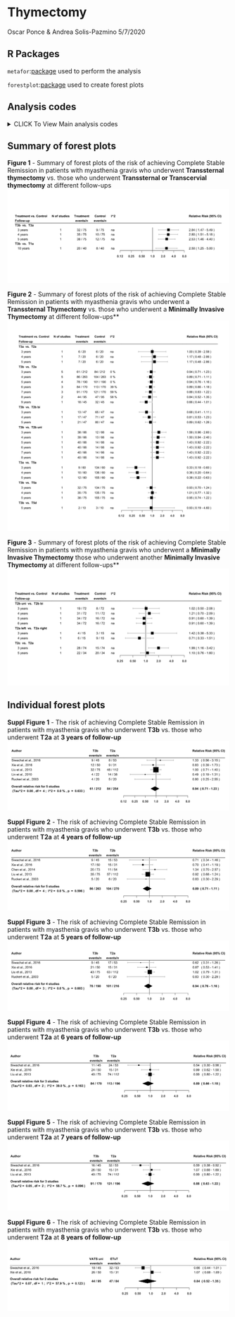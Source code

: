 Thymectomy
================
Oscar Ponce & Andrea Solis-Pazmino
5/7/2020

## R Packages

`metafor`:[package](http://www.metafor-project.org/doku.php) used to
perform the analysis

`forestplot`:[package](https://cran.r-project.org/web/packages/forestplot/forestplot.pdf)
used to create forest plots

## Analysis codes

<details>

<summary>CLICK To View Main analysis codes</summary>

<p>

``` r
ma1 <- rma(measure="RR", ai=events1, ci=events2, n1i=n1, n2i=n2, 
           data=pao, subset=(followup==3 & comparison=="T3b  vs.  T3a"), 
           method="REML")
expma1 <- predict(ma1, transf = exp, digits=2)


ma2 <- rma(measure="RR", ai=events1, ci=events2, n1i=n1, n2i=n2, 
           data=pao, subset=(followup==4 & comparison=="T3b  vs.  T3a"), 
           method="REML")
expma2<- predict(ma2, transf = exp, digits=2)


ma3 <- rma(measure="RR", ai=events1, ci=events2, n1i=n1, n2i=n2, 
           data=pao, subset=(followup==5 & comparison=="T3b  vs.  T3a"),
           method="REML")
expma3 <- predict(ma3, transf = exp, digits=2)


ma4 <- rma(measure="RR", ai=events1, ci=events2, n1i=n1, n2i=n2, 
            data=pao, subset=(followup==10 & comparison=="T3b  vs.  T1a"),
            method="REML")
expma4 <- predict(ma4, transf = exp, digits=2)


ma5 <- rma(measure="RR", ai=events1, ci=events2, n1i=n1, n2i=n2, 
           data=pao, subset=(followup==3 & comparison=="T3a  vs.  T2a"), 
           method="REML")
expma5 <- predict(ma5, transf = exp, digits=2)


ma6 <- rma(measure="RR", ai=events1, ci=events2, n1i=n1, n2i=n2, 
           data=pao, subset=(followup==4 & comparison=="T3a  vs.  T2a"), 
           method="REML")
expma6<- predict(ma6, transf = exp, digits=2)


ma7 <- rma(measure="RR", ai=events1, ci=events2, n1i=n1, n2i=n2, 
           data=pao, subset=(followup==5 & comparison=="T3a  vs.  T2a"),
           method="REML")
expma7 <- predict(ma7, transf = exp, digits=2)


prema8 <- escalc(measure="RR",ai=events1, ci=events2, n1i=n1, n2i=n2,
                  subset=(followup==3 & 
                            comparison=="T3b  vs.  T2a"), data=pao)
prema8 <- summary(prema8)
prema8$rr <- paste(formatC((exp(prema8$yi)), format='f', digits=2), " ",
                    "(", formatC((exp(prema8$ci.lb)), format='f', digits=2), "-",
                    formatC((exp(prema8$ci.ub)), format='f', digits=2),")")
ma8 <- rma(measure="RR", yi,vi, data=prema8, method="REML")
expma8 <- predict(ma8, transf = transf.exp.int)


prema9 <- escalc(measure="RR",ai=events1, ci=events2, n1i=n1, n2i=n2,
                  subset=(followup==4 & 
                            comparison=="T3b  vs.  T2a"), data=pao)
prema9 <- summary(prema9)
prema9$rr <- paste(formatC((exp(prema9$yi)), format='f', digits=2), " ",
                    "(", formatC((exp(prema9$ci.lb)), format='f', digits=2), "-",
                    formatC((exp(prema9$ci.ub)), format='f', digits=2),")")
ma9 <- rma(measure="RR", yi,vi, data=prema9, method="REML")
expma9 <- predict(ma9, transf = transf.exp.int)


prema10 <- escalc(measure="RR",ai=events1, ci=events2, n1i=n1, n2i=n2,
                  subset=(followup==5 & 
                            comparison=="T3b  vs.  T2a"), data=pao)
prema10 <- summary(prema10)
prema10$rr <- paste(formatC((exp(prema10$yi)), format='f', digits=2), " ",
                    "(", formatC((exp(prema10$ci.lb)), format='f', digits=2), "-",
                    formatC((exp(prema10$ci.ub)), format='f', digits=2),")")
ma10 <- rma(measure="RR", yi,vi, data=prema10, method="REML")
expma10 <- predict(ma10, transf = transf.exp.int)


prema11 <- escalc(measure="RR",ai=events1, ci=events2, n1i=n1, n2i=n2,
                  subset=(followup==6 & 
                            comparison=="T3b  vs.  T2a"), data=pao)
prema11 <- summary(prema11)
prema11$rr <- paste(formatC((exp(prema11$yi)), format='f', digits=2), " ",
                    "(", formatC((exp(prema11$ci.lb)), format='f', digits=2), "-",
                    formatC((exp(prema11$ci.ub)), format='f', digits=2),")")
ma11 <- rma(measure="RR", yi,vi, data=prema11, method="REML")
expma11 <- predict(ma11, transf = transf.exp.int)


prema12 <- escalc(measure="RR",ai=events1, ci=events2, n1i=n1, n2i=n2,
                  subset=(followup==7 & 
                            comparison=="T3b  vs.  T2a"), data=pao)
prema12 <- summary(prema12)
prema12$rr <- paste(formatC((exp(prema12$yi)), format='f', digits=2), " ",
                    "(", formatC((exp(prema12$ci.lb)), format='f', digits=2), "-",
                    formatC((exp(prema12$ci.ub)), format='f', digits=2),")")
ma12 <- rma(measure="RR", yi,vi, data=prema12, method="REML")
expma12 <- predict(ma12, transf = transf.exp.int)


prema13 <- escalc(measure="RR",ai=events1, ci=events2, n1i=n1, n2i=n2,
                  subset=(followup==8 & 
                            comparison=="T3b  vs.  T2a"), data=pao)
prema13 <- summary(prema13)
prema13$rr <- paste(formatC((exp(prema13$yi)), format='f', digits=2), " ",
                    "(", formatC((exp(prema13$ci.lb)), format='f', digits=2), "-",
                    formatC((exp(prema13$ci.ub)), format='f', digits=2),")")
ma13 <- rma(measure="RR", yi,vi, data=prema13, method="REML")
expma13 <- predict(ma13, transf = transf.exp.int)


ma14 <- rma(measure="RR", ai=events1, ci=events2, n1i=n1, n2i=n2, 
            data=pao, subset=(followup==9 & 
                                comparison=="T3b  vs.  T2a"), method="REML")
expma14 <- predict(ma14, transf = exp, digits=2)


ma15 <- rma(measure="RR", ai=events1, ci=events2, n1i=n1, n2i=n2, 
            data=pao, 
            subset=(followup==3 & comparison=="T3b  vs.  T2b bi"), 
            method="REML")
expma15 <- predict(ma15, transf = exp, digits=2)


ma16 <- rma(measure="RR", ai=events1, ci=events2, n1i=n1, n2i=n2, 
            data=pao, 
            subset=(followup==4 & comparison=="T3b  vs.  T2b bi"), 
            method="REML")
expma16 <- predict(ma16, transf = exp, digits=2)


ma17 <- rma(measure="RR", ai=events1, ci=events2, n1i=n1, n2i=n2, 
            data=pao, 
            subset=(followup==5 & comparison=="T3b  vs.  T2b bi"), 
            method="REML")
expma17 <- predict(ma17, transf = exp, digits=2)


ma18 <- rma(measure="RR", ai=events1, ci=events2, n1i=n1, n2i=n2, data=pao, 
            subset=(followup==3 & comparison=="T3b  vs.  T2b uni" &
                      group=="Overall"), method="REML")
expma18 <- predict(ma18, transf = exp, digits=2)


ma19 <- rma(measure="RR", ai=events1, ci=events2, n1i=n1, n2i=n2, data=pao, 
            subset=(followup==4 & comparison=="T3b  vs.  T2b uni" &
                      group=="Overall"), method="REML")
expma19 <- predict(ma19, transf = exp, digits=2)


ma20 <- rma(measure="RR", ai=events1, ci=events2, n1i=n1, n2i=n2, data=pao, 
            subset=(followup==5 & comparison=="T3b  vs.  T2b uni" &
                      group=="Overall"), method="REML")
expma20 <- predict(ma20, transf = exp, digits=2)


ma21 <- rma(measure="RR", ai=events1, ci=events2, n1i=n1, n2i=n2, data=pao, 
            subset=(followup==6 & comparison=="T3b  vs.  T2b uni" &
                      group=="Overall"), method="REML")
expma21 <- predict(ma21, transf = exp, digits=2)


ma22 <- rma(measure="RR", ai=events1, ci=events2, n1i=n1, n2i=n2, data=pao, 
            subset=(followup==7 & comparison=="T3b  vs.  T2b uni" &
                      group=="Overall"), method="REML")
expma22 <- predict(ma22, transf = exp, digits=2)


ma23 <- rma(measure="RR", ai=events1, ci=events2, n1i=n1, n2i=n2, data=pao, 
            subset=(followup==8 & comparison=="T3b  vs.  T2b uni" &
                      group=="Overall"), method="REML")
expma23 <- predict(ma23, transf = exp, digits=2)


ma24 <- rma(measure="RR", ai=events1, ci=events2, n1i=n1, n2i=n2, 
            data=pao, subset=(followup==3 & 
                                comparison=="T2b uni  vs.  T2b bi"),
            method="REML")
expma24 <- predict(ma24, transf = exp, digits=2)


ma25 <- rma(measure="RR", ai=events1, ci=events2, n1i=n1, n2i=n2, 
            data=pao, subset=(followup==4 & 
                                comparison=="T2b uni  vs.  T2b bi"),
            method="REML")
expma25 <- predict(ma25, transf = exp, digits=2)


ma26 <- rma(measure="RR", ai=events1, ci=events2, n1i=n1, n2i=n2, 
            data=pao, subset=(followup==5 & 
                                comparison=="T2b uni  vs.  T2b bi"),
            method="REML")
expma26 <- predict(ma26, transf = exp, digits=2)


ma27 <- rma(measure="RR", ai=events1, ci=events2, n1i=n1, n2i=n2, 
            data=pao, subset=(followup==6 & 
                                comparison=="T2b uni  vs.  T2b bi"),
            method="REML")
expma27 <- predict(ma27, transf = exp, digits=2)


ma28 <- rma(measure="RR", ai=events1, ci=events2, n1i=n1, n2i=n2, 
            data=pao, subset=(followup==3 & comparison=="T2a left  vs.  T2a right"),
            method="REML")
expma28 <- predict(ma28, transf = exp, digits=2)


ma29 <- rma(measure="RR", ai=events1, ci=events2, n1i=n1, n2i=n2, 
            data=pao, subset=(followup==4 & comparison=="T2a left  vs.  T2a right"),
            method="REML")
expma29 <- predict(ma29, transf = exp, digits=2)


ma30 <- rma(measure="RR", ai=events1, ci=events2, n1i=n1, n2i=n2, 
            data=pao, subset=(followup==3 & 
                                comparison=="T2c  vs.  T2a"),
            method="REML")
expma30 <- predict(ma30, transf = exp, digits=2)


ma31 <- rma(measure="RR", ai=events1, ci=events2, n1i=n1, n2i=n2, 
            data=pao, subset=(followup==5 & 
                                comparison=="T2c  vs.  T2a"),
            method="REML")
expma31 <- predict(ma31, transf = exp, digits=2)


ma32 <- rma(measure="RR", ai=events1, ci=events2, n1i=n1, n2i=n2, 
           data=pao, subset=(followup==3 & comparison=="T3a  vs.  T5a"),
           method="REML")
expma32 <- predict(ma32, transf = exp, digits=2)


ma33 <- rma(measure="RR", ai=events1, ci=events2, n1i=n1, n2i=n2, 
           data=pao, subset=(followup==4 & comparison=="T3a  vs.  T5a"), 
           method="REML")
expma33 <- predict(ma33, transf = exp, digits=2)


ma34 <- rma(measure="RR", ai=events1, ci=events2, n1i=n1, n2i=n2, 
           data=pao, subset=(followup==5 & comparison=="T3a  vs.  T5a"), 
           method="REML")
expma34 <-predict(ma34, transf = exp, digits=2)


ma35 <- rma(measure="RR", ai=events1, ci=events2, n1i=n1, n2i=n2, 
           data=pao, subset=(followup==3 & comparison=="T3b  vs.  T5a"),
           method="REML")
expma35 <- predict(ma35, transf = exp, digits=2)


ma36 <- rma(measure="RR", ai=events1, ci=events2, n1i=n1, n2i=n2, 
           data=pao, subset=(followup==4 & comparison=="T3b  vs.  T5a"), 
           method="REML")
expma36 <- predict(ma36, transf = exp, digits=2)


ma37 <- rma(measure="RR", ai=events1, ci=events2, n1i=n1, n2i=n2, 
           data=pao, subset=(followup==5 & comparison=="T3b  vs.  T5a"), 
           method="REML")
expma37 <- predict(ma37, transf = exp, digits=2)


ma38 <- rma(measure="RR", ai=events1, ci=events2, n1i=n1, n2i=n2, 
            data=pao, subset=(followup==5 & comparison=="T3b  vs.  T5d"), 
            method="REML")
expma38 <- predict(ma38, transf = exp, digits=2)
```

</p>

</details>

## Summary of forest plots

**Figure 1** - Summary of forest plots of the risk of achieving Complete
Stable Remission in patients with myasthenia gravis who underwent
**Transsternal thymectomy** vs. those who underwent **Transsternal or
Transcervial thymectomy** at different follow-ups
![](Thymectomy_results_files/figure-gfm/unnamed-chunk-1-1.svg)<!-- -->

**Figure 2** - Summary of forest plots of the risk of achieving Complete
Stable Remission in patients with myasthenia gravis who underwent a
**Transsternal Thymectomy** vs. those who underwent a **Minimally
Invasive Thymectomy** at different follow-ups\*\*
![](Thymectomy_results_files/figure-gfm/unnamed-chunk-2-1.svg)<!-- -->

**Figure 3** - Summary of forest plots of the risk of achieving Complete
Stable Remission in patients with myasthenia gravis who underwent a
**Minimally Invasive Thymectomy** those who underwent another
**Minimally Invasive Thymectomy** at different follow-ups\*\*
![](Thymectomy_results_files/figure-gfm/unnamed-chunk-3-1.svg)<!-- -->

## Individual forest plots

**Suppl Figure 1** - The risk of achieving Complete Stable Remission in
patients with myasthenia gravis who underwent **T3b** vs. those who
underwent **T2a** at **3 years of follow-up**
![](Thymectomy_results_files/figure-gfm/forestplotma40-1.svg)<!-- -->

**Suppl Figure 2** - The risk of achieving Complete Stable Remission in
patients with myasthenia gravis who underwent **T3b** vs. those who
underwent **T2a** at **4 years of follow-up**
![](Thymectomy_results_files/figure-gfm/forestplotma41-1.svg)<!-- -->

**Suppl Figure 3** - The risk of achieving Complete Stable Remission in
patients with myasthenia gravis who underwent **T3b** vs. those who
underwent **T2a** at **5 years of follow-up**
![](Thymectomy_results_files/figure-gfm/forestplotma42-1.svg)<!-- -->

**Suppl Figure 4** - The risk of achieving Complete Stable Remission in
patients with myasthenia gravis who underwent **T3b** vs. those who
underwent **T2a** at **6 years of follow-up**
![](Thymectomy_results_files/figure-gfm/forestplotma43-1.svg)<!-- -->

**Suppl Figure 5** - The risk of achieving Complete Stable Remission in
patients with myasthenia gravis who underwent **T3b** vs. those who
underwent **T2a** at **7 years of follow-up**
![](Thymectomy_results_files/figure-gfm/forestplotma44-1.svg)<!-- -->

**Suppl Figure 6** - The risk of achieving Complete Stable Remission in
patients with myasthenia gravis who underwent **T3b** vs. those who
underwent **T2a** at **8 years of follow-up**
![](Thymectomy_results_files/figure-gfm/forestplotma45-1.svg)<!-- -->
